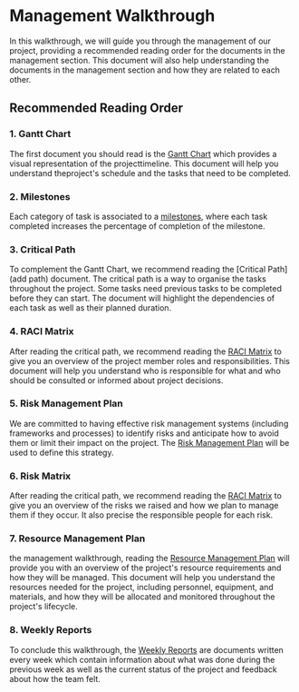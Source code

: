 # Management Walkthrough
In this walkthrough, we will guide you through the management of our project, providing a recommended reading order for the documents in the management section. This document will also help understanding the documents in the management section and how they are related to each other.

## Recommended Reading Order

### 1. Gantt Chart

The first document you should read is the [Gantt Chart](https://github.com/orgs/algosup/projects/24/views/6) which provides a visual representation of the projecttimeline. This document will help you understand theproject's schedule and the tasks that need to be completed.

### 2. Milestones

Each category of task is associated to a [milestones](https://github.com/algosup/2023-2024-project-4-sportshield-team-8/milestones), where each task completed increases the percentage of completion of the milestone.

### 3. Critical Path

To complement the Gantt Chart, we recommend reading the [Critical Path](add path) document. The critical path is a way to organise the tasks throughout the project. Some tasks need previous tasks to be completed before they can start. The document will highlight the dependencies of each task as well as their planned duration.

### 4. RACI Matrix
After reading the critical path, we recommend reading the [RACI Matrix](https://github.com/algosup/2023-2024-project-4-sportshield-team-8/blob/Documents/documents/management/RACI.pdf) to give you an overview of the project member roles and responsibilities. This document will help you understand who is responsible for what and who should be consulted or informed about project decisions.

### 5. Risk Management Plan

We are committed to having effective risk management
systems (including frameworks and processes) to identify risks and anticipate how to avoid them or limit their impact on the project. The [Risk Management Plan](https://github.com/algosup/2023-2024-project-4-sportshield-team-8/blob/Documents/documents/management/riskManagementPlan.md) will be used to define this strategy.

### 6. Risk Matrix

After reading the critical path, we recommend reading the [RACI Matrix](https://github.com/algosup/2023-2024-project-4-sportshield-team-8/blob/Documents/documents/management/RACI.pdf) to give you an overview of the risks we raised and how we plan to manage them if they occur. It also precise the responsible people for each risk.

### 7. Resource Management Plan

the management walkthrough, reading the [Resource Management Plan]() will provide you with an overview of the project's resource requirements and how they will be managed. This document will help you understand the resources needed for the project, including personnel, equipment, and materials, and how they will be allocated and monitored throughout the project's lifecycle.

### 8. Weekly Reports

To conclude this walkthrough, the [Weekly Reports](https://github.com/algosup/2023-2024-project-4-sportshield-team-8/blob/Documents/documents/management/weeklyReports/) are documents written every week which contain information about what was done during the previous week as well as the current status of the project and feedback about how the team felt.











